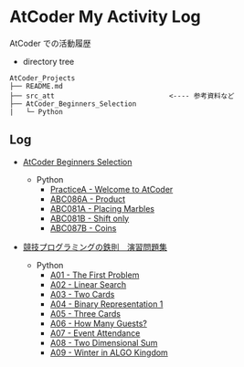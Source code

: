 # AtCoder My Activity Log

AtCoder での活動履歴

- directory tree

```
AtCoder_Projects
├── README.md
├── src_att                            <---- 参考資料など
├── AtCoder_Beginners_Selection
|   └─ Python
```

## Log

- [AtCoder Beginners Selection](https://atcoder.jp/contests/abs/tasks)

  - Python
    - [PracticeA - Welcome to AtCoder](https://atcoder.jp/contests/abs/submissions/52937337)<br>
    - [ABC086A - Product](https://atcoder.jp/contests/abs/submissions/52937769)<br>
    - [ABC081A - Placing Marbles](https://atcoder.jp/contests/abs/submissions/52938170)<br>
    - [ABC081B - Shift only](https://atcoder.jp/contests/abs/submissions/53570167)<br>
    - [ABC087B - Coins](https://atcoder.jp/contests/abs/submissions/53571423)<br>

- [競技プログラミングの鉄則　演習問題集](https://atcoder.jp/contests/tessoku-book)
  - Python
    - [A01 - The First Problem](https://atcoder.jp/contests/tessoku-book/submissions/55163006)
    - [A02 - Linear Search](https://atcoder.jp/contests/tessoku-book/submissions/55163088)
    - [A03 - Two Cards](https://atcoder.jp/contests/tessoku-book/submissions/55167330)
    - [A04 - Binary Representation 1](https://atcoder.jp/contests/tessoku-book/submissions/55167433)
    - [A05 - Three Cards](https://atcoder.jp/contests/tessoku-book/submissions/55204591)
    - [A06 - How Many Guests?](https://atcoder.jp/contests/tessoku-book/submissions/55471681)
    - [A07 - Event Attendance](https://atcoder.jp/contests/tessoku-book/submissions/55732735)
    - [A08 - Two Dimensional Sum](https://atcoder.jp/contests/tessoku-book/submissions/56151828)
    - [A09 - Winter in ALGO Kingdom](https://atcoder.jp/contests/tessoku-book/submissions/56393921)
